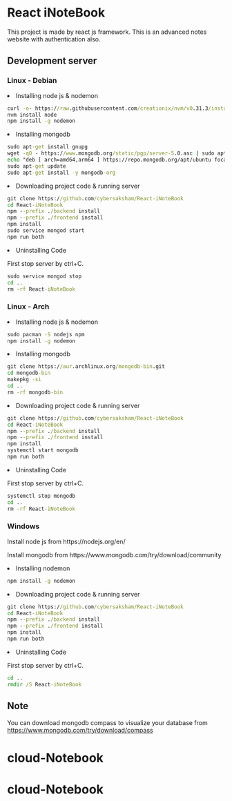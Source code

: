 # React iNoteBook

This project is made by react js framework. This is an advanced notes website with authentication also.

## Development server

### Linux - Debian
<li>Installing node js & nodemon</li>

```cmd
curl -o- https://raw.githubusercontent.com/creationix/nvm/v0.31.3/install.sh | bash
nvm install node
npm install -g nodemon
```

<li>Installing mongodb</li>

```cmd
sudo apt-get install gnupg
wget -qO - https://www.mongodb.org/static/pgp/server-5.0.asc | sudo apt-key add -
echo "deb [ arch=amd64,arm64 ] https://repo.mongodb.org/apt/ubuntu focal/mongodb-org/5.0 multiverse" | sudo tee /etc/apt/sources.list.d/mongodb-org-5.0.list
sudo apt-get update
sudo apt-get install -y mongodb-org
```

<li>Downloading project code & running server</li>

```cmd
git clone https://github.com/cybersaksham/React-iNoteBook
cd React-iNoteBook
npm --prefix ./backend install
npm --prefix ./frontend install
npm install
sudo service mongod start
npm run both
```

<li>Uninstalling Code</li>

First stop server by ctrl+C.

```cmd
sudo service mongod stop
cd ..
rm -rf React-iNoteBook
```

### Linux - Arch
<li>Installing node js & nodemon</li>

```cmd
sudo pacman -S nodejs npm
npm install -g nodemon
```

<li>Installing mongodb</li>

```cmd
git clone https://aur.archlinux.org/mongodb-bin.git
cd mongodb-bin
makepkg -si
cd ..
rm -rf mongodb-bin
```

<li>Downloading project code & running server</li>

```cmd
git clone https://github.com/cybersaksham/React-iNoteBook
cd React-iNoteBook
npm --prefix ./backend install
npm --prefix ./frontend install
npm install
systemctl start mongodb
npm run both
```

<li>Uninstalling Code</li>

First stop server by ctrl+C.

```cmd
systemctl stop mongodb
cd ..
rm -rf React-iNoteBook
```

### Windows
<p>Install node js from https://nodejs.org/en/</p>
<p>Install mongodb from https://www.mongodb.com/try/download/community</p>

<li>Installing nodemon</li>

```cmd
npm install -g nodemon
```

<li>Downloading project code & running server</li>

```cmd
git clone https://github.com/cybersaksham/React-iNoteBook
cd React-iNoteBook
npm --prefix ./backend install
npm --prefix ./frontend install
npm install
npm run both
```

<li>Uninstalling Code</li>

First stop server by ctrl+C.

```cmd
cd ..
rmdir /S React-iNoteBook
```

## Note
You can download mongodb compass to visualize your database from https://www.mongodb.com/try/download/compass
# cloud-Notebook
# cloud-Notebook
